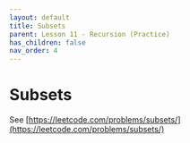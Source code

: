 ```yaml
---
layout: default
title: Subsets
parent: Lesson 11 - Recursion (Practice)
has_children: false
nav_order: 4
---
```


# Subsets

See [https://leetcode.com/problems/subsets/](https://leetcode.com/problems/subsets/)